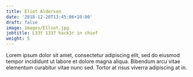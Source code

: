 ```yaml
---
title: Eliot Alderson
date: '2018-12-20T13:45:06+10:00'
draft: false
image: images/Elliot.jpg
jobtitle: L33t 1337 hack3r in chief
weight: 5
---
```


Lorem ipsum dolor sit amet, consectetur adipiscing elit, sed do eiusmod tempor incididunt ut labore et dolore magna aliqua. Bibendum arcu vitae elementum curabitur vitae nunc sed. Tortor at risus viverra adipiscing at in.

